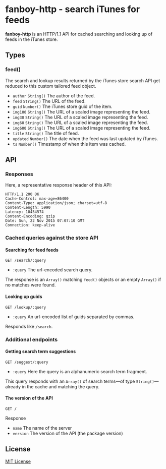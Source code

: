 # fanboy-http - search iTunes for feeds

**fanboy-http** is an HTTP/1.1 API for cached searching and looking up of feeds in the iTunes store.

## Types

### feed()

The search and lookup results returned by the iTunes store search API get reduced to this custom tailored feed object.

- `author` `String()` The author of the feed.
- `feed` `String()` The URL of the feed.
- `guid` `Number()` The iTunes store guid of the item.
- `img100` `String()` The URL of a scaled image representing the feed.
- `img30` `String()` The URL of a scaled image representing the feed.
- `img60` `String()` The URL of a scaled image representing the feed.
- `img600` `String()` The URL of a scaled image representing the feed.
- `title` `String()` The title of feed.
- `updated` `Number()` The date when the feed was last updated by iTunes.
- `ts` `Number()` Timestamp of when this item was cached.

## API

### Responses

Here, a representative response header of this API:

```
HTTP/1.1 200 OK
Cache-Control: max-age=86400
Content-Type: application/json; charset=utf-8
Content-Length: 5990
Latency: 10454574
Content-Encoding: gzip
Date: Sun, 22 Nov 2015 07:07:10 GMT
Connection: keep-alive
```

### Cached queries against the store API

#### Searching for feed feeds

```
GET /search/:query
```

- `:query` The url-encoded search query.

The response is an `Array()` matching `feed()` objects or an empty `Array()` if no matches were found.

#### Looking up guids

```
GET /lookup/:query
```

- `:query` An url-encoded list of guids separated by commas.

Responds like `/search`.

### Additional endpoints

#### Getting search term suggestions

```
GET /suggest/:query
```

- `:query` Here the query is an alphanumeric search term fragment.

This query responds with an `Array()` of search terms—of type `String()`—already in the cache and matching the query.

#### The version of the API

`GET /`

Response

- `name` The name of the server
- `version` The version of the API (the package version)

## License

[MIT License](https://github.com/michaelnisi/fanboy-http/blob/master/LICENSE)

